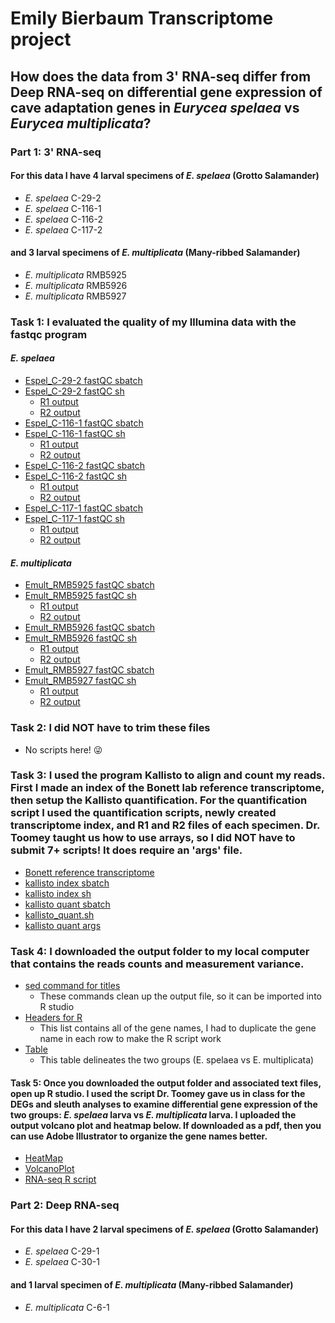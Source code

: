 # Emily Bierbaum Transcriptome project
## How does the data from 3' RNA-seq differ from Deep RNA-seq on differential gene expression of cave adaptation genes in *Eurycea spelaea* vs *Eurycea multiplicata*?

### Part 1: 3' RNA-seq 
#### For this data I have 4 larval specimens of *E. spelaea* (Grotto Salamander)
- *E. spelaea* C-29-2
- *E. spelaea* C-116-1
- *E. spelaea* C-116-2
- *E. spelaea* C-117-2

#### and 3 larval specimens of *E. multiplicata* (Many-ribbed Salamander)
- *E. multiplicata* RMB5925
- *E. multiplicata* RMB5926
- *E. multiplicata* RMB5927

### Task 1: I evaluated the quality of my Illumina data with the fastqc program
#### *E. spelaea*
- [Espel_C-29-2 fastQC sbatch](Espel_C292_fastqc.sbatch)
- [Espel_C-29-2 fastQC sh](Espel_C292_fastqc.sh)
    - [R1 output](Espel_C292_R1_fastqc.html)
    - [R2 output](Espel_C292_R2_fastqc.html)
- [Espel_C-116-1 fastQC sbatch](Espel_C1161_fastqc.sbatch)
- [Espel_C-116-1 fastQC sh](Espel_C1161_fastqc.sh)
    - [R1 output](Espel_C1161_R1_fastqc.html)
    - [R2 output](Espel_C1161_R2_fastqc.html)
- [Espel_C-116-2 fastQC sbatch](Espel_C1162_fastqc.sbatch)
- [Espel_C-116-2 fastQC sh](Espel_C1162_fastqc.sh)
    - [R1 output](Espel_C1162_R1_fastqc.html)
    - [R2 output](Espel_C1162_R2_fastqc.html)
- [Espel_C-117-1 fastQC sbatch](Espel_C1171_fastqc.sbatch)
- [Espel_C-117-1 fastQC sh](Espel_C1171_fastqc.sh)
    - [R1 output](Espel_C1171_R1_fastqc.html)
    - [R2 output](Espel_C1171_R2_fastqc.html)
#### *E. multiplicata*
- [Emult_RMB5925 fastQC sbatch](Emult_RMB5925_fastqc.sbatch)
- [Emult_RMB5925 fastQC sh](Emult_RMB5925_fastqc.sh)
    - [R1 output](Emult_RMB5925_R1_fastqc.html)
    - [R2 output](Emult_RMB5925_R2_fastqc.html)
- [Emult_RMB5926 fastQC sbatch](Emult_RMB5926_fastqc.sbatch)
- [Emult_RMB5926 fastQC sh](Emult_RMB5926_fastqc.sh)
    - [R1 output](Emult_RMB5926_R1_fastqc.html)
    - [R2 output](Emult_RMB5926_R2_fastqc.html)
- [Emult_RMB5927 fastQC sbatch](Emult_RMB5927_fastqc.sbatch)
- [Emult_RMB5927 fastQC sh](Emult_RMB5927_fastqc.sh)
    - [R1 output](Emult_RMB5927_R1_fastqc.html)
    - [R2 output](Emult_RMB5927_R2_fastqc.html)
 
### Task 2: I did NOT have to trim these files
-  No scripts here! 😜

### Task 3: I used the program Kallisto to align and count my reads. First I made an index of the Bonett lab reference transcriptome, then setup the Kallisto quantification. For the quantification script I used the quantification scripts, newly created transcriptome index, and R1 and R2 files of each specimen. Dr. Toomey taught us how to use arrays, so I did NOT have to submit 7+ scripts! It does require an 'args' file.
- [Bonett reference transcriptome](updated_transcriptome.fasta)
- [kallisto index sbatch](kallisto_index.sbatch)
- [kallisto index sh](kallisto_index.sh)
- [kallisto quant sbatch](kallisto_quant.sbatch)
- [kallisto_quant.sh](kallisto_quant.sh)
- [kallisto quant args](kallisto_quant.args)

### Task 4: I downloaded the output folder to my local computer that contains the reads counts and measurement variance.
- [sed command for titles](sed_titles.sh)
    - These commands clean up the output file, so it can be imported into R studio
- [Headers for R](TTC_double_header_nocomma.txt)
    - This list contains all of the gene names, I had to duplicate the gene name in each row to make the R script work
- [Table](ExpTable_TTC.txt)
    - This table delineates the two groups (E. spelaea vs E. multiplicata)

#### Task 5: Once you downloaded the output folder and associated text files, open up R studio. I used the script Dr. Toomey gave us in class for the DEGs and sleuth analyses to examine differential gene expression of the two groups: *E. spelaea* larva vs *E. multiplicata* larva. I uploaded the output volcano plot and heatmap below. If downloaded as a pdf, then you can use Adobe Illustrator to organize the gene names better.
- [HeatMap](heatmap.pdf)
- [VolcanoPlot](volcanoplot.pdf)
- [RNA-seq R script](RNA-seq.R)

### Part 2: Deep RNA-seq 
#### For this data I have 2 larval specimens of *E. spelaea* (Grotto Salamander)
- *E. spelaea* C-29-1
- *E. spelaea* C-30-1

#### and 1 larval specimen of *E. multiplicata* (Many-ribbed Salamander)
- *E. multiplicata* C-6-1
